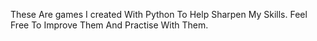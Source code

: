 These Are games I created With Python To Help Sharpen My Skills.
Feel Free To Improve Them And Practise With Them.
